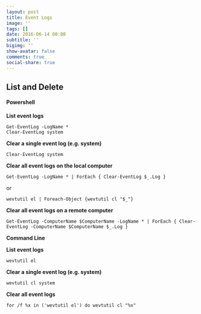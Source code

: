 ```yaml
---
layout: post
title: Event Logs
image: ''
tags: []
date: 2016-06-14 00:00
subtitle: ''
bigimg: ''
show-avatar: false
comments: true
social-share: true
---
```

## List and Delete

#### **Powershell**

**List event logs**

```language-powershell
Get-EventLog -LogName *
Clear-EventLog system
```

**Clear a single event log (e.g. system)**

```
Clear-EventLog system

```

**Clear all event logs on the local computer**

```
Get-EventLog -LogName * | ForEach { Clear-EventLog $_.Log }

```

or

```
wevtutil el | Foreach-Object {wevtutil cl "$_"}

```

**Clear all event logs on a remote computer**

```
Get-EventLog -ComputerName $ComputerName -LogName * | ForEach { Clear-EventLog -ComputerName $ComputerName $_.Log }

```

**Command Line**

**List event logs**

```
wevtutil el

```

**Clear a single event log (e.g. system)**

```
wevtutil cl system

```

**Clear all event logs**

```
for /f %x in ('wevtutil el') do wevtutil cl "%x"

```